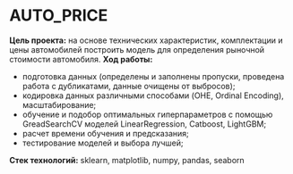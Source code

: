 # AUTO_PRICE

**Цель проекта:** на основе технических характеристик, комплектации и цены автомобилей построить модель для определения рыночной стоимости автомобиля. 
**Ход работы:**

- подготовка данных (определены и заполнены пропуски, проведена работа с дубликатами, данные очищены от выбросов);
- кодировка данных различными способами (OHE, Ordinal Encoding), масштабирование;
- обучение и подобор оптимальных гиперпараметров с помощью GreadSearchCV моделей LinearRegression, Catboost, LightGBM;
- расчет времени обучения и предсказания;
- тестирование моделей и выбора лучшей;

**Стек технологий:** sklearn, matplotlib, numpy, pandas, seaborn
